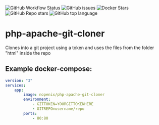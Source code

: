 ![GitHub Workflow Status](https://img.shields.io/github/actions/workflow/status/NopeNix/php-apache-git-cloner/Build%20and%20Push%20to%20Docker%20Hub.yml?label=Build%20and%20Push%20to%20Docker%20Hub)
![GitHub issues](https://img.shields.io/github/issues-raw/NopeNix/php-apache-git-cloner)
![Docker Stars](https://img.shields.io/docker/stars/nopenix/php-apache-git-cloner)
![GitHub Repo stars](https://img.shields.io/github/stars/NopeNix/php-apache-git-cloner?label=GitHub%20Stars)
![GitHub top language](https://img.shields.io/github/languages/top/NopeNix/php-apache-git-cloner)
# php-apache-git-cloner
Clones into a git project using a token and uses the files from the folder "html" inside the repo

## Example docker-compose:
```yml
version: "3"
services:
    app:
        image: nopenix/php-apache-git-cloner
        environment:
            - GITTOKEN=YOURGITTOKENHERE
            - GITREPO=username/repo
        ports:
            - 80:80
```